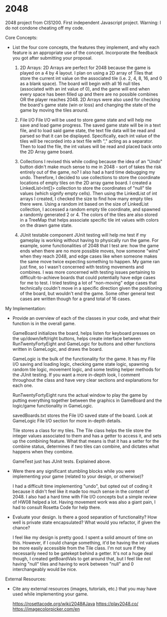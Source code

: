 # 2048
2048 project from CIS1200. First independent Javascript project. 
Warning: I do not condone cheating off my code.

Core Concepts:

- List the four core concepts, the features they implement, and why each feature
  is an appropriate use of the concept. Incorporate the feedback you got after
  submitting your proposal.

  1. 2D Arrays:
     2D Arrays are perfect for 2048 because the game is played on a 4 by 4 layout.
     I plan on using a 2D array of Tiles that store the current int value on the
     associated tile (i.e. 2, 4, 8, 16, and 0 as a blank space). The board will
     begin with all 16 null tiles (associated with an int value of 0), and the
     game will end when every space has been filled up and there are no possible
     combines OR the player reaches 2048. 2D Arrays were also used for checking
     the board's game state (win or loss) and changing the state of the game by
     moving the tiles around.

  2. File I/O
     File I/O will be used to store game state and will help me save and load game
     progress. The saved game state will be in a text file, and to load said game
     state, the text file data will be read and parsed so that it can be displayed.
     Specifically, each int value of the tiles will be recorded into a text file
     with "," acting as a separator. Then to load the file, the int values will be
     read and placed back onto the 2D Array game board.

  3. Collections
     I revised this while coding because the idea of an "Undo" button didn't make
     much sense to me in 2048 - sort of takes the risk entirely out of the game, no?
     I also had a hard time debugging my undo. Therefore, I decided to use collections
     to store the coordinate locations of empty tiles on the 2D array game board.
     I created a LinkedList<Int[]> collection to store the coordinates of "null" tile
     values (which signify empty cells). Then using the LinkedList of int arrays I
     created, I checked the size to find how many empty tiles there were. Using a random
     int based on the size of LinkedList collection, I accessed a random empty tile
     coordinate, and spawned a randomly generated 2 or 4. The colors of the tiles are
     also stored in a TreeMap that helps associate specific tile int values with colors
     on the drawn game state.

  4. JUnit testable component
     JUnit testing will help me test if my gameplay is working without having to physically
     run the game. For example, some functionalities of 2048 that I test are: how the
     game ends when there are no more possible moves, how someone "wins" when they reach 2048,
     and edge cases like when someone makes the same move twice expecting something to happen.
     My game ran just fine, so I wasn't concerned with testing movements and combines. I was
     more concerned with testing issues pertaining to difficult-to-achieve boards that could
     potentially have edge cases for me to test. I tried testing a lot of "non-moving" edge
     cases that technically couldn't move in a specific direction given the positioning of
     the board, but wouldn't end the game. Some other general test cases are written though
     for a grand total of 16 cases.

My Implementation:

- Provide an overview of each of the classes in your code, and what their
  function is in the overall game.

  GameBoard initializes the board, helps listen for keyboard presses on the up/down/left/right
  buttons, helps create interface between RunTwentyFortyEight and GameLogic for buttons and
  other functions written in GameLogic, and draws the board.

  GameLogic is the bulk of the functionality for the game. It has my File I/O saving and loading
  logic, checking game state logic, spawning random tile logic, movement logic, and some testing
  helper methods for the JUnit testing. If you want a more in-depth look, I comment throughout
  the class and have very clear sections and explanations for each one.

  RunTwentyFortyEight runs the actual window to play the game by putting everything together
  between the graphics in GameBoard and the logic/game functionality in GameLogic.

  savedBoards.txt stores the File I/O saved state of the board. Look at GameLogic File I/O
  section for more in-depth details.

  Tile stores a class for my tiles. The Tile class helps the tile store the integer values
  associated to them and has a getter to access it, and sets up the combining feature. What
  that means is that it has a setter for the combine status, determines if two tiles can
  combine, and dictates what happens when they combine.

  GameTest just has JUnit tests. Explained above.

- Were there any significant stumbling blocks while you were implementing your
  game (related to your design, or otherwise)?

  I had a difficult time implementing "undo", but opted out of coding it because it didn't feel
  like it made too much sense in the context of 2048. I also had a hard time with File I/O concepts
  but a simple review of HW08 helped a lot. Having movement work was also a giant pain, I had to
  consult Rosetta Code for help there.

- Evaluate your design. Is there a good separation of functionality? How well is
  private state encapsulated? What would you refactor, if given the chance?

  I feel like my design is pretty good. I spent a solid amount of time on this. However, if
  I could change something, it'd be having the int values be more easily accessible from the
  Tile class. I'm not sure if they necessarily need to be gatekept behind a getter. It's not
  a huge deal though, I created getBoardVals to get around that, but I feel like not having
  "null" tiles and having to work between "null" and 0 interchangeably would be nice.


External Resources:

- Cite any external resources (images, tutorials, etc.) that you may have used 
  while implementing your game.

  https://rosettacode.org/wiki/2048#Java
  https://play2048.co/
  https://imagecolorpicker.com/en
